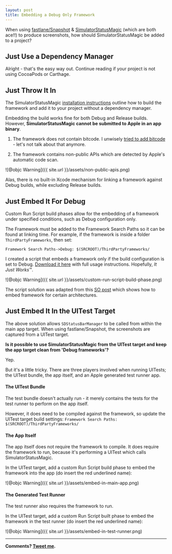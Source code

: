 ```yaml
---
layout: post
title: Embedding a Debug Only Framework
---
```


When using [fastlane/Snapshot](https://docs.fastlane.tools/getting-started/ios/screenshots/) & [SimulatorStatusMagic](https://github.com/shinydevelopment/SimulatorStatusMagic) (which are both ace!!) to produce screenshots, how should SimulatorStatusMagic be added to a project?

## Just Use a Dependency Manager
Alright - that's the easy way out. Continue reading if your project is not using CocoaPods or Carthage.

## Just Throw It In
The SimulatorStatusMagic [installation instructions](https://github.com/shinydevelopment/SimulatorStatusMagic/blob/master/INSTALLATION.md) outline how to build the framework and add it to your project without a dependency manager.

Embedding the build works fine for both Debug and Release builds. However, **SimulatorStatusMagic cannot be submitted to Apple in an app binary**.

1. The framework does not contain bitcode. I unwisely [tried to add bitcode](https://github.com/shinydevelopment/SimulatorStatusMagic/pull/59) - let's not talk about that anymore.

1. The framework contains non-public APIs which are detected by Apple's automatic code scan.

![@objc Warning]({{ site.url }}/assets/non-public-apis.png)

Alas, there is no built-in Xcode mechanism for linking a framework against Debug builds, while excluding Release builds.

## Just Embed It For Debug

Custom Run Script build phases allow for the embedding of a framework under specified conditions, such as Debug configuration only.

The Framework must be added to the Framework Search Paths so it can be found at linking time. For example, if the framework is inside a folder `ThirdPartyFrameworks`, then set:

```
Framework Search Paths->Debug: $(SRCROOT)/ThirdPartyFrameworks/
```

I created a script that embeds a framework only if the build configuration is set to Debug. [Download it here](https://gist.github.com/kenthumphries/cf04683184217c7331f9c213c556c65a) with full usage instructions. Hopefully, *It Just Works*™.

![@objc Warning]({{ site.url }}/assets/custom-run-script-build-phase.png)

The script solution was adapted from this [SO post](https://stackoverflow.com/a/40484337/9051514) which shows how to embed framework for certain architectures.

## Just Embed It In the UITest Target

The above solution allows `SDStatusBarManager` to be called from within the main app target. When using fastlane/Snapshot, the screenshots are captured from a UITest target. 

**Is it possible to use SimulatorStatusMagic from the UITest target and keep the app target clean from 'Debug frameworks'?**

Yep.

But it's a little tricky. There are three players involved when running UITests; the UITest bundle, the app itself, and an Apple generated test runner app.

#### The UITest Bundle

The test bundle doesn't actually run - it merely contains the tests for the test runner to perform on the app itself.

However, it does need to be compiled against the framework, so update the UITest target build settings: `Framework Search Paths: $(SRCROOT)/ThirdPartyFrameworks/`

#### The App Itself

The app itself does not require the framework to compile. It does require the framework to run, because it's performing a UITest which calls SimulatorStatusMagic.

In the UITest target, add a custom Run Script build phase to embed the framework into the app (do insert the red underlined name):

![@objc Warning]({{ site.url }}/assets/embed-in-main-app.png)

#### The Generated Test Runner

The test runner also requires the framework to run.

In the UITest target, add a custom Run Script built phase to embed the framework in the test runner (do insert the red underlined name):

![@objc Warning]({{ site.url }}/assets/embed-in-test-runner.png)

-----

**Comments? [Tweet me](https://twitter.com/kentios).**
